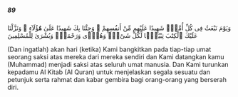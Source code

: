 ##### 89

<span class="ayah">وَيَوْمَ نَبْعَثُ فِى كُلِّ أُمَّةٍۢ شَهِيدًا عَلَيْهِم مِّنْ أَنفُسِهِمْ ۖ وَجِئْنَا بِكَ شَهِيدًا عَلَىٰ هَٰٓؤُلَآءِ ۚ وَنَزَّلْنَا عَلَيْكَ ٱلْكِتَٰبَ تِبْيَٰنًۭا لِّكُلِّ شَىْءٍۢ وَهُدًۭى وَرَحْمَةًۭ وَبُشْرَىٰ لِلْمُسْلِمِينَ</span>

<span class="ayah_translation">(Dan ingatlah) akan hari (ketika) Kami bangkitkan pada tiap-tiap umat seorang saksi atas mereka dari mereka sendiri dan Kami datangkan kamu (Muhammad) menjadi saksi atas seluruh umat manusia. Dan Kami turunkan kepadamu Al Kitab (Al Quran) untuk menjelaskan segala sesuatu dan petunjuk serta rahmat dan kabar gembira bagi orang-orang yang berserah diri.</span>
